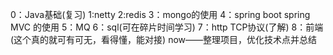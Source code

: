 0：Java基础(复习)
1:netty 
2:redis
3：mongo的使用
4：spring boot spring MVC 的使用
5：MQ 
6：sql(可在碎片时间学习)
7：http  TCP协议(了解)
8：前端(这个真的就可有可无，看得懂，能对接)
now——整理项目，优化技术点并总结
